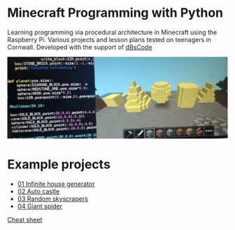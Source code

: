 # Minecraft Programming with Python

Learning programming via procedural architecture in Minecraft using the
Raspberry Pi. Various projects and lesson plans tested on teenagers in
Cornwall. Developed with the support of [dBsCode](http://dbscode.co.uk/)

![](doc/images/title.png)

# Example projects

* [01 Infinite house generator](doc/projects/01-house.md)
* [02 Auto castle](doc/projects/02-auto-castle.md)
* [03 Random skyscrapers](doc/projects/03-skyscraper-tunnels.md)
* [04 Giant spider](doc/projects/04-spider.md)

[Cheat sheet](doc/docs.md)
